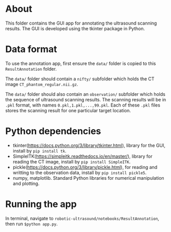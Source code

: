 # About
This folder contains the GUI app for annotating the ultrasound scanning results. The GUI is developed using the tkinter package in Python.

# Data format
To use the annotation app, first ensure the ``data/`` folder is copied to this ``ResultAnnotation`` folder. 

The ``data/`` folder should contain a ``nifty/`` subfolder which holds the CT image ``CT_phantom_regular.nii.gz``.

The ``data/`` folder should also contain an ``observation/`` subfolder which holds the sequence of ultrasound scanning results. 
The scanning results will be in ``.pkl`` format, with names ``0.pkl,1.pkl,...,99.pkl``. 
Each of these ``.pkl`` files stores the scanning result for one particular target location.

# Python dependencies
- tkinter(https://docs.python.org/3/library/tkinter.html), library for the GUI, install by ``pip install tk``.
- SimpleITK(https://simpleitk.readthedocs.io/en/master/), library for reading the CT image, install by ``pip install SimpleITK``.
- pickle(https://docs.python.org/3/library/pickle.html), for reading and writting to the observation data, install by ``pip install pickle5``.
- numpy, matplotlib. Standard Python libraries for numerical manipulation and plotting.

# Running the app

In terminal, navigate to ``robotic-ultrasound/notebooks/ResultAnnotation``, then run ``$python app.py``.

